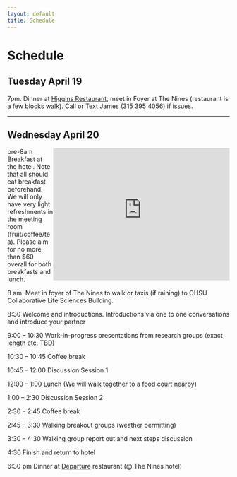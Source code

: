```yaml
---
layout: default
title: Schedule
---
```

Schedule
================================


## Tuesday April 19

7pm. Dinner at [Higgins Restaurant](http://higginsportland.com/), meet in Foyer at The Nines (restaurant is a few blocks walk). Call or Text James (315 395 4056) if issues.

-------------------------

## Wednesday April 20

<div style="float: right;"><iframe  src="https://www.google.com/maps/embed?pb=!1m28!1m12!1m3!1d11183.836499145165!2d-122.6842248672345!3d45.5109014526547!2m3!1f0!2f0!3f0!3m2!1i1024!2i768!4f13.1!4m13!3e2!4m5!1s0x54950a05a8b0fdaf%3A0xc3beec00d8377856!2sThe+Nines+Hotel%2C+Portland%2C+OR!3m2!1d45.518875!2d-122.677658!4m5!1s0x54950a6bff12e6e5%3A0x7ecf2e1324ac1fe7!2sCollaborative+Life+Sciences+Bldg+%26+Skourtes+Tower%2C+2730+SW+Moody+Ave%2C+Portland%2C+OR+97201!3m2!1d45.5031961!2d-122.67186969999999!5e0!3m2!1sen!2sus!4v1460143756001" width="400" height="300" frameborder="0" style="border:0" allowfullscreen>&nbsp</iframe></div>

pre-8am         Breakfast at the hotel. Note that all should eat breakfast beforehand. We will only have very light refreshments in the meeting room (fruit/coffee/tea). Please aim for no more than $60 overall for both breakfasts and lunch.

8 am.           Meet in foyer of The Nines to walk or taxis (if raining) to OHSU Collaborative Life Sciences Building.  

8:30	        Welcome and introductions. Introductions via one to one conversations and introduce your partner  

9:00 – 10:30 	Work-in-progress presentations from research groups (exact length etc. TBD)

10:30 – 10:45 	Coffee break

10:45 – 12:00	Discussion Session 1

12:00 – 1:00    Lunch (We will walk together to a food court nearby)

1:00 – 2:30	    Discussion Session 2

2:30 – 2:45	    Coffee break

2:45 – 3:30     Walking breakout groups (weather permitting)

3:30 – 4:30	    Walking group report out and next steps discussion

4:30	        Finish and return to hotel

6:30 pm	        Dinner at [Departure](http://departureportland.com/) restaurant (@ The Nines hotel)